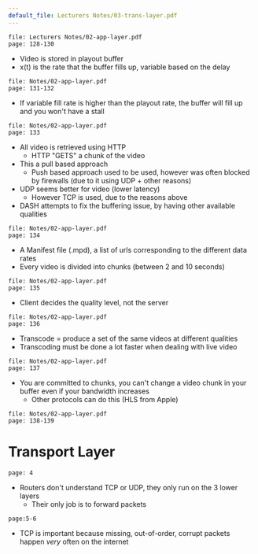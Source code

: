 ```yaml
---
default_file: Lecturers Notes/03-trans-layer.pdf
---
```

```slide-note
file: Lecturers Notes/02-app-layer.pdf
page: 128-130
```
- Video is stored in playout buffer
- x(t) is the rate that the buffer fills up, variable based on the delay
```slide-note
file: Notes/02-app-layer.pdf
page: 131-132
```
- If variable fill rate is higher than the playout rate, the buffer will fill up and you won't have a stall
```slide-note
file: Notes/02-app-layer.pdf
page: 133
```
- All video is retrieved using HTTP
	- HTTP "GETS" a chunk of the video
- This a pull based approach
	- Push based approach used to be used, however was often blocked by firewalls (due to it using UDP + other reasons)
- UDP seems better for video (lower latency)
	- However TCP is used, due to the reasons above
- DASH attempts to fix the buffering issue, by having other available qualities 
```slide-note
file: Notes/02-app-layer.pdf
page: 134
```
- A Manifest file (.mpd), a list of urls corresponding to the different data rates
- Every video is divided into chunks (between 2 and 10 seconds)
```slide-note
file: Notes/02-app-layer.pdf
page: 135
```
- Client decides the quality level, not the server
```slide-note
file: Notes/02-app-layer.pdf
page: 136
```
- Transcode = produce a set of the same videos at different qualities
- Transcoding must be done a lot faster when dealing with live video
```slide-note
file: Notes/02-app-layer.pdf
page: 137
```
- You are committed to chunks, you can't change a video chunk in your buffer even if your bandwidth increases
	- Other protocols can do this (HLS from Apple)
```slide-note
file: Notes/02-app-layer.pdf
page: 138-139
```

# Transport Layer
```slide-note
page: 4
```
- Routers don't understand TCP or UDP, they only run on the 3 lower layers
	- Their only job is to forward packets
```slide-note
page:5-6
```
- TCP is important because missing, out-of-order, corrupt packets happen *very* often on the internet